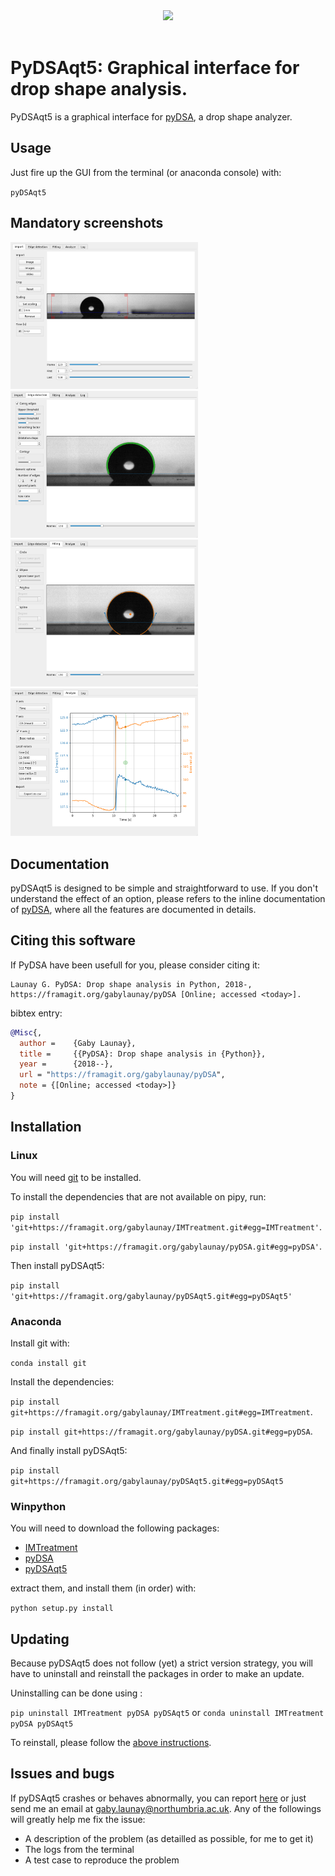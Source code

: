 <div align="center">
  <img width=500px" src="https://framagit.org/gabylaunay/pyDSA/raw/master/branding/pyDSA_logo_text.svg"><br><br>
</div>


# PyDSAqt5: Graphical interface for drop shape analysis.


PyDSAqt5 is a graphical interface for [pyDSA](https://framagit.org/gabylaunay/pyDSA), a drop shape analyzer.

## Usage

Just fire up the GUI from the terminal (or anaconda console) with:

``pyDSAqt5``

## Mandatory screenshots

<img src="doc/screenshot1.png" alt="Import" width="300"/>

<img src="doc/screenshot2.png" alt="Import" width="300"/>

<img src="doc/screenshot3.png" alt="Import" width="300"/>

<img src="doc/screenshot4.png" alt="Import" width="300"/>

## Documentation

pyDSAqt5 is designed to be simple and straightforward to use.
If you don't understand the effect of an option,
please refers to the inline documentation of [pyDSA](https://framagit.org/gabylaunay/pyDSA),
where all the features are documented in details.

## Citing this software

If PyDSA have been usefull for you, please consider citing it:
```
Launay G. PyDSA: Drop shape analysis in Python, 2018-, https://framagit.org/gabylaunay/pyDSA [Online; accessed <today>].
```

bibtex entry:
``` bibtex
@Misc{,
  author =    {Gaby Launay},
  title =     {{PyDSA}: Drop shape analysis in {Python}},
  year =      {2018--},
  url = "https://framagit.org/gabylaunay/pyDSA",
  note = {[Online; accessed <today>]}
}
```


## Installation<a name="installation"></a>

### Linux

You will need [git](https://git-scm.com/) to be installed.

To install the dependencies that are not available on pipy, run:

``pip install 'git+https://framagit.org/gabylaunay/IMTreatment.git#egg=IMTreatment'``.

``pip install 'git+https://framagit.org/gabylaunay/pyDSA.git#egg=pyDSA'``.

Then install pyDSAqt5:

``pip install 'git+https://framagit.org/gabylaunay/pyDSAqt5.git#egg=pyDSAqt5'``

### Anaconda

Install git with:

``conda install git``

Install the dependencies:

``pip install git+https://framagit.org/gabylaunay/IMTreatment.git#egg=IMTreatment``.

``pip install git+https://framagit.org/gabylaunay/pyDSA.git#egg=pyDSA``.

And finally install pyDSAqt5:

``pip install git+https://framagit.org/gabylaunay/pyDSAqt5.git#egg=pyDSAqt5``

### Winpython

You will need to download the following packages:

- [IMTreatment](https://framagit.org/gabylaunay/IMTreatment/-/archive/master/IMTreatment-master.zip)
- [pyDSA](https://framagit.org/gabylaunay/pyDSA/-/archive/master/pyDSA-master.zip)
- [pyDSAqt5](https://framagit.org/gabylaunay/pyDSAqt5/-/archive/master/pyDSAqt5-master.zip)

extract them, and install them (in order) with:

``python setup.py install``

## Updating

Because pyDSAqt5 does not follow (yet) a strict version strategy, you will have to uninstall and
reinstall the packages in order to make an update.

Uninstalling can be done using :

``pip uninstall IMTreatment pyDSA pyDSAqt5``
or
``conda uninstall IMTreatment pyDSA pyDSAqt5``

To reinstall, please follow the [above instructions](#installation).

## Issues and bugs

If pyDSAqt5 crashes or behaves abnormally, you can report [here](https://framagit.org/gabylaunay/pyDSAqt5/issues) or just send me an email at [gaby.launay@northumbria.ac.uk](mailto:gaby.launay@northumbria.ac.uk).
Any of the followings will greatly help me fix the issue:

- A description of the problem (as detailled as possible, for me to get it)
- The logs from the terminal
- A test case to reproduce the problem
